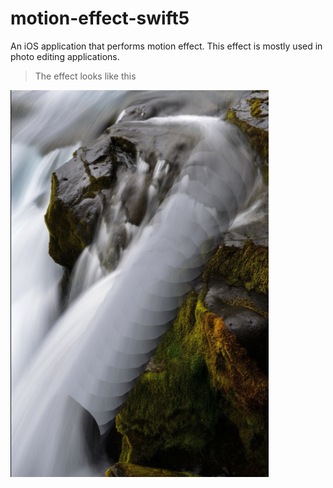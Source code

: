 # motion-effect-swift5
An iOS application that performs motion effect. This effect is mostly used in photo editing applications.

> The effect looks like this

![](https://github.com/hsnbsrbalaban/motion-effect-swift5/blob/master/Screen%20Shot%202019-07-25%20at%2016.22.45.png?raw=true)
